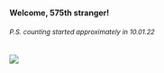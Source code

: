 #### Welcome, 575th stranger!

###### <sup>P.S. counting started approximately in 10.01.22</sup>

<img src="https://kraftwerk28.pp.ua/vcnt.png"></img>
